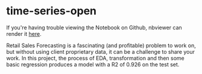 # time-series-open
If you're having trouble viewing the Notebook on Github, nbviewer can render it [here](https://nbviewer.org/github/bensonium/time-series-open/blob/main/Time%20Series%20Analysis%20-%20Sales%20Forecasting.ipynb).

Retail Sales Forecasting is a fascinating (and profitable) problem to work on, but without using client proprietary data, it can be a challenge to share your work. In this project, the process of EDA, transformation and then some basic regression produces a model with a R2 of 0.926 on the test set. 
